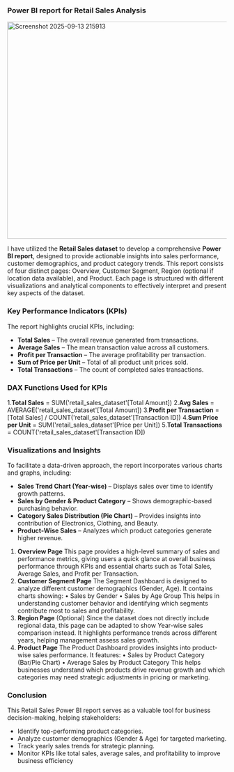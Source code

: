 ### **Power BI report for Retail Sales Analysis**
<img width="886" height="499" alt="Screenshot 2025-09-13 215913" src="https://github.com/user-attachments/assets/174cbd38-eb50-4a31-8665-f43acc0aaffb" />

I have utilized the **Retail Sales dataset** to develop a comprehensive **Power BI report**, designed to provide actionable insights into sales performance, customer demographics, and product category trends. This report consists of four distinct pages: Overview, Customer Segment, Region (optional if location data available), and Product. Each page is structured with different visualizations and analytical components to effectively interpret and present key aspects of the dataset.

### **Key Performance Indicators (KPIs)**
The report highlights crucial KPIs, including:
-	**Total Sales** – The overall revenue generated from transactions.
-	**Average Sales** – The mean transaction value across all customers.
-	**Profit per Transaction** – The average profitability per transaction.
-	**Sum of Price per Unit** – Total of all product unit prices sold.
-	**Total Transactions** – The count of completed sales transactions.
  
### **DAX Functions Used for KPIs**
1.**Total Sales** = SUM('retail_sales_dataset'[Total Amount])
2.**Avg Sales** = AVERAGE('retail_sales_dataset'[Total Amount])
3.**Profit per Transaction** = [Total Sales] / COUNT('retail_sales_dataset'[Transaction ID])
4.**Sum Price per Unit** = SUM('retail_sales_dataset'[Price per Unit])
5.**Total Transactions** = COUNT('retail_sales_dataset'[Transaction ID])

### **Visualizations and Insights**
To facilitate a data-driven approach, the report incorporates various charts and graphs, including:
-	**Sales Trend Chart (Year-wise)** – Displays sales over time to identify growth patterns.
-	**Sales by Gender & Product Category** – Shows demographic-based purchasing behavior.
-	**Category Sales Distribution (Pie Chart)** – Provides insights into contribution of Electronics, Clothing, and Beauty.
-	**Product-Wise Sales** – Analyzes which product categories generate higher revenue.
1. **Overview Page**
This page provides a high-level summary of sales and performance metrics, giving users a quick glance at overall business performance through KPIs and essential charts such as Total Sales, Average Sales, and Profit per Transaction.
2. **Customer Segment Page**
The Segment Dashboard is designed to analyze different customer demographics (Gender, Age). It contains charts showing:
•	Sales by Gender
•	Sales by Age Group
This helps in understanding customer behavior and identifying which segments contribute most to sales and profitability.
3. **Region Page** (Optional)
Since the dataset does not directly include regional data, this page can be adapted to show Year-wise sales comparison instead. It highlights performance trends across different years, helping management assess sales growth.
4. **Product Page**
The Product Dashboard provides insights into product-wise sales performance. It features:
•	Sales by Product Category (Bar/Pie Chart)
•	Average Sales by Product Category
This helps businesses understand which products drive revenue growth and which categories may need strategic adjustments in pricing or marketing.

 ### **Conclusion**
This Retail Sales Power BI report serves as a valuable tool for business decision-making, helping stakeholders:
-	Identify top-performing product categories.
-	Analyze customer demographics (Gender & Age) for targeted marketing.
-	Track yearly sales trends for strategic planning.
-	Monitor KPIs like total sales, average sales, and profitability to improve business efficiency
